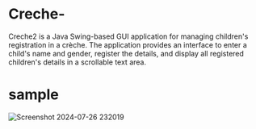 # Creche-
Creche2 is a Java Swing-based GUI application for managing children's registration in a crèche. The application provides an interface to enter a child's name and gender, register the details, and display all registered children's details in a scrollable text area.

# sample
![Screenshot 2024-07-26 232019](https://github.com/user-attachments/assets/7b0263d0-85c5-4efa-9199-68dcfff5c9f4)
